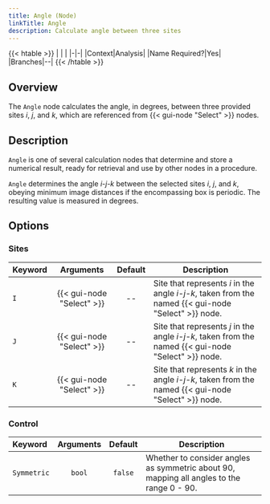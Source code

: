 ```yaml
---
title: Angle (Node)
linkTitle: Angle
description: Calculate angle between three sites
---
```


{{< htable >}}
| | |
|-|-|
|Context|Analysis|
|Name Required?|Yes|
|Branches|--|
{{< /htable >}}

## Overview

The `Angle` node calculates the angle, in degrees, between three provided sites $i$, $j$, and $k$, which are referenced from {{< gui-node "Select" >}} nodes.

## Description

`Angle` is one of several calculation nodes that determine and store a numerical result, ready for retrieval and use by other nodes in a procedure.

`Angle` determines the angle $i$-$j$-$k$ between the selected sites $i$, $j$, and $k$, obeying minimum image distances if the encompassing box is periodic. The resulting value is measured in degrees.

## Options

### Sites

|Keyword|Arguments|Default|Description|
|:------|:--:|:-----:|-----------|
|`I`|{{< gui-node "Select" >}}|--|Site that represents $i$ in the angle $i$-$j$-$k$, taken from the named {{< gui-node "Select" >}} node.|
|`J`|{{< gui-node "Select" >}}|--|Site that represents $j$ in the angle $i$-$j$-$k$, taken from the named {{< gui-node "Select" >}} node.|
|`K`|{{< gui-node "Select" >}}|--|Site that represents $k$ in the angle $i$-$j$-$k$, taken from the named {{< gui-node "Select" >}} node.|

### Control

|Keyword|Arguments|Default|Description|
|:------|:--:|:-----:|-----------|
|`Symmetric`|`bool`|`false`|Whether to consider angles as symmetric about 90, mapping all angles to the range 0 - 90.|
